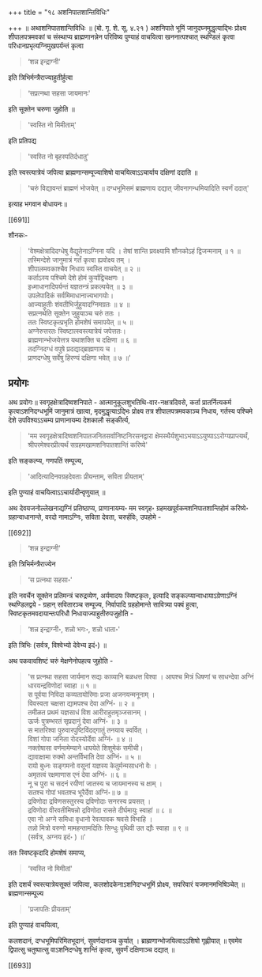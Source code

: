 +++
title = "१८ अशनिपातशान्तिविधिः"

+++
॥ अथाशनिपातशान्तिविधिः ॥ (बो. गृ. शे. सू. ४.२१ ) अशनिपाते भूमिं जानुदघ्नमुद्धृत्याद्भिः प्रोक्ष्य शीपालपत्रमवकां च संस्थाप्य ब्राह्मणानन्नेन परिविष्य पुण्याहं वाचयित्वा खननात्पश्चात् स्थण्डिलं कृत्वा परिधानप्रभृत्यग्निमुखपर्यन्तं कृत्वा 

> ‘शन्न इन्द्राग्नी' 

इति त्रिभिर्मन्त्रैराज्याहुतीर्हुत्वा 

> ‘सप्रत्नथा सहसा जायमानः' 

इति सूक्तेन चरुणा जुहोति ॥ 

> 'स्वस्ति नो मिमीताम्' 

इति प्रतिपद्य 

> 'स्वस्ति नो बृहस्पतिर्दधातु' 

इति स्वस्त्यात्रेयं जपित्वा ब्राह्मणान्सम्पूज्याशिषो वाचयित्वाऽऽचार्याय दक्षिणां ददाति ॥ 

> 'चरुं विद्यावन्तं ब्राह्मणं भोजयेत् ॥ दग्धभूमिसमं ब्राह्मणाय दद्यात् जीवनागन्धमियादिति स्वर्णं ददात्'

इत्याह भगवान बोधायनः॥

[[691]]

शौनकः- 

> 'वेश्मक्षेत्रादिदग्धेषु वैद्युतेनाऽग्निना यदि । 
तेषां शान्ति प्रवक्ष्यामि शौनकोऽहं द्विजन्मनाम् ॥ १ ॥ 
तस्मिन्देशे जानुमात्रं गर्तं कृत्वा ह्यवोक्ष्य तम् ।  
शीपालमवकाश्चैव निधाय स्वस्ति वाचयेत् ॥ २ ॥  
कर्ताऽस्य पश्चिमे देशे होमं कुर्याद्विचक्षणः ।  
इध्माधानादिपर्यन्तं यज्ञतन्त्रं प्रकल्पयेत् ॥ ३ ॥  
उपलेपादिकं सर्वमिमाधानाज्यभागयोः।  
आज्याहुतीः शंवतीभिर्जुहुयादग्निमग्रतः ॥ ४ ॥  
सप्रत्नथेति सूक्तेन जुहुयाञ्च चरुं ततः ।  
ततः स्विष्टकृत्प्रभृति होमशेषं समापयेत् ॥ ५ ॥  
अग्नेरुत्तरतः स्विष्टात्स्वस्त्यात्रेयं जपेत्ततः।  
ब्राह्मणान्भोजयेत्तत्र यथाशक्ति च दक्षिणा ॥ ६ ॥  
तदग्निदग्धं वपुषे प्रदद्याद्ब्राह्मणाय च ।  
प्राणदग्धेषु सर्वेषु हिरण्यं दक्षिणा भवेत् ॥ ७ ॥'

## प्रयोगः

अथ प्रयोगः॥ स्वगृहक्षेत्रादिष्वशनिपाते - आत्मानुकूलशुभतिथि-वार-नक्षत्रदिवसे, कर्ता प्रातर्नित्यकर्म कृत्वाऽशनिदग्धभूमिं जानुमात्रं खात्वा, मृदमुद्धृत्याऽद्भिः प्रोक्ष्य तत्र शीपालपत्रमवकाञ्च निधाय, गर्तस्य पश्चिमे देशे उपविश्यऽऽचम्य प्राणानायम्य देशकालौ सङ्कीर्त्य, 

> 'मम स्वगृहक्षेत्रादिष्वशनिपातजनितसर्वानिष्टनिरसनद्वारा क्षेमस्थैर्यशुभाऽभयाऽऽयुष्याऽऽरोग्यप्राप्त्यर्थं, श्रीपरमेश्वरप्रीत्यर्थं सग्रहमखामशनिपातशान्तिं करिष्ये' 

इति सङ्कल्प्य, गणपतिं सम्पूज्य, 

> 'आदित्यादिनवग्रहदेवताः प्रीयन्ताम्, सविता प्रीयताम्' 

इति पुण्याहं वाचयित्वाऽऽचार्यादीन्वृणुयात् ॥ 

अथ देवयजनोल्लेखनाद्यग्निं प्रतिष्ठाप्य, प्राणानायम्य॰ मम स्वगृह॰ ग्रहमखपूर्वकमशनिपातशान्तिहोमं करिष्ये॰ ग्रहान्वाधानान्ते, वरदो नामाऽग्निः, सविता देवता, चरुर्हविः, उपहोमे - 

[[692]]

> ‘शन्न इन्द्राग्नी' 

इति त्रिभिर्मन्त्रैराज्येन 

> ‘स प्रत्नथा सहसा॰' 

इति नवर्चेन सूक्तेन प्रतिमन्त्रं चरुद्रव्येण, अर्यमादयः स्विष्टकृतः, इत्यादि सङ्कल्प्यान्वाधायाऽग्रेणाऽग्निं स्थण्डिलद्वये - ग्रहान् सवितारञ्च सम्पूज्य, निर्वापादि ग्रहहोमान्ते सावित्र्या पक्वं हुत्वा, स्विष्टकृतमवदायान्तःपरिधौ निधायाज्याहुतीरुपजुहोति - 

> ‘शन्न इन्द्राग्नी॰, शन्नो भगः॰, शन्नो धाता॰' 

इति त्रिभिः (सर्वत्र, विश्वेभ्यो देवेभ्य इदं॰) ॥ 

अथ पकवावशिष्टं चरुं मेक्षणेनोपहत्य जुहोति - 

> 'स प्रत्नथा सहसा जार्यमान सद्यः काव्यानि बळधत्त विश्वा । 
आपश्च मित्रं धिषणां च साधन्देवा अग्निं धारयन्द्रविणोदां स्वाहा ॥ १ ॥  
स पूर्वया निविदा कव्यतायोरिमाः प्रजा अजनयन्मनूनाम् ।   
विवस्वता चक्षसा द्यामपश्च देवा अग्निं॰ ॥ २ ॥  
तमीळत प्रथमं यज्ञसाधं विश आरीराहुतमृञ्जसानम् ।  
ऊर्जः पुत्रम्भरतं सृप्रदानुं देवा अग्निं॰ ॥ ३ ॥  
स मातरिश्वा पुरुवारपुष्टिविंदद्गातुं तनयाय स्वर्वित् ।  
विशां गोपा जनिता रोदस्योर्देवा अग्निं॰ ॥ ४ ॥  
नक्तोषासा वर्णमामेम्याने धापयेते शिशुमेकं समीची।   
द्यावाक्षामा रुक्मो अन्तर्विभाति देवा अग्निं॰ ॥ ५ ॥  
रायो बुध्नः सङ्गमनो वसूनां यज्ञस्य केतुर्मन्मसाधनो वेः ।  
अमृतत्वं रक्षमाणास एनं देवा अग्निं॰ ॥ ६ ॥  
नू च पुरा च सदनं रयीणां जातस्य च जायमानस्य च क्षाम् ।    
सतश्च गोपां भवतश्च भूरैर्देवा अग्निं॰॥ ७ ॥  
द्रविणोदा द्रविणसस्तुरस्य द्रविणोदाः सनरस्य प्रयसत् ।   
द्रविणोदा वीरवतीमिषन्नो द्रविणोदा रासते दीर्घमायुः स्वाहा॑ ॥ ८ ॥  
एवा नो अग्ने समिधा वृधानो रेवत्पावक श्रवसे विभाहि ।   
तन्नो मित्रो वरुणो मामहन्तामदितिः सिन्धुः पृथिवी उत द्यौः स्वाहा ॥ ९ ॥   
(सर्वत्र, अग्नय इदं॰ ) ॥'   

ततः स्विष्टकृदादि होमशेषं समाप्य, 

> ‘स्वस्ति नो मिमीतां' 

इति दशर्चं स्वस्त्यात्रेयसूक्तं जपित्वा, कलशोदकेनाऽशनिदग्धभूमिं प्रोक्ष्य, सपरिवारं यजमानमभिषिञ्चेत् ॥ ब्राह्मणान्सम्पूज्य

> 'प्रजापतिः प्रीयताम्' 

इति पुण्याहं वाचयित्वा, 

कलशदानं, दग्धभूमिपरिमितभूदानं, सुवर्णदानञ्च कुर्यात् । ब्राह्मणान्भोजयित्वाऽऽशिषो गृह्णीयात् ॥ एवमेव द्विपात्सु चतुष्पात्सु वाऽशनिदग्धेषु शान्तिं कृत्वा, सुवर्णं दक्षिणाञ्च दद्यात् ॥ 

[[693]]
